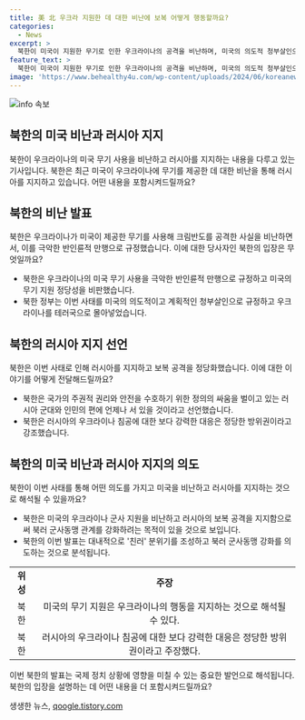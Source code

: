 ```yaml
---
title: 美 北 우크라 지원한 데 대한 비난에 보복 어떻게 행동할까요?
categories:
  - News
excerpt: >
  북한이 미국이 지원한 무기로 인한 우크라이나의 공격을 비난하며, 미국의 의도적 청부살인으로 규정하고 러시아의 보복을 지지하는 담화를 발표했다. 북한은 미국의 공격을 규탄하고 러시아의 보다 강력한 대응을 지지하며 정당방위권을 강조했다. 북한과 러시아의 군사동맹 강화를 위해 북한은 미국을 향한 비난과 러시아를 지지하는 담화를 연이어 발표하고 있다.
feature_text: >
  북한이 미국이 지원한 무기로 인한 우크라이나의 공격을 비난하며, 미국의 의도적 청부살인으로 규정하고 러시아의 보복을 지지하는 담화를 발표했다. 북한은 미국의 공격을 규탄하고 러시아의 보다 강력한 대응을 지지하며 정당방위권을 강조했다. 북한과 러시아의 군사동맹 강화를 위해 북한은 미국을 향한 비난과 러시아를 지지하는 담화를 연이어 발표하고 있다.
image: 'https://www.behealthy4u.com/wp-content/uploads/2024/06/koreanews.jpg'
---
```


<p><img src="https://www.behealthy4u.com/wp-content/uploads/2024/06/koreanews.jpg" alt="info 속보" /></p>

<h2 data-ke-size="size26">북한의 미국 비난과 러시아 지지</h2>

<p data-ke-size="size16">북한이 우크라이나의 미국 무기 사용을 비난하고 러시아를 지지하는 내용을 다루고 있는 기사입니다. 북한은 최근 미국이 우크라이나에 무기를 제공한 데 대한 비난을 통해 러시아를 지지하고 있습니다. 어떤 내용을 포함시켜드릴까요?</p>

<h2 data-ke-size="size26">북한의 비난 발표</h2>

<p data-ke-size="size16">북한은 우크라이나가 미국이 제공한 무기를 사용해 크림반도를 공격한 사실을 비난하면서, 이를 극악한 반인륜적 만행으로 규정했습니다. 이에 대한 당사자인 북한의 입장은 무엇일까요?</p>

<ul>
  <li>북한은 우크라이나의 미국 무기 사용을 극악한 반인륜적 만행으로 규정하고 미국의 무기 지원 정당성을 비판했습니다.</li>
  <li>북한 정부는 이번 사태를 미국의 의도적이고 계획적인 청부살인으로 규정하고 우크라이나를 테러국으로 몰아넣었습니다.</li>
</ul>

<h2 data-ke-size="size26">북한의 러시아 지지 선언</h2>

<p data-ke-size="size16">북한은 이번 사태로 인해 러시아를 지지하고 보복 공격을 정당화했습니다. 이에 대한 이야기를 어떻게 전달해드릴까요?</p>

<ul>
  <li>북한은 국가의 주권적 권리와 안전을 수호하기 위한 정의의 싸움을 벌이고 있는 러시아 군대와 인민의 편에 언제나 서 있을 것이라고 선언했습니다.</li>
  <li>북한은 러시아의 우크라이나 침공에 대한 보다 강력한 대응은 정당한 방위권이라고 강조했습니다.</li>
</ul>

<h2 data-ke-size="size26">북한의 미국 비난과 러시아 지지의 의도</h2>

<p data-ke-size="size16">북한이 이번 사태를 통해 어떤 의도를 가지고 미국을 비난하고 러시아를 지지하는 것으로 해석될 수 있을까요?</p>

<ul>
  <li>북한은 미국의 우크라이나 군사 지원을 비난하고 러시아의 보복 공격을 지지함으로써 북러 군사동맹 관계를 강화하려는 목적이 있을 것으로 보입니다.</li>
  <li>북한의 이번 발표는 대내적으로 '친러' 분위기를 조성하고 북러 군사동맹 강화를 의도하는 것으로 분석됩니다.</li>
</ul>

<table>
  <tr>
    <td style="text-align: center; height: 17px;"><b>위성</b></td>
    <td style="text-align: center; height: 17px;"><b>주장</b></td>
  </tr>
  <tr>
    <td style="text-align: center; height: 17px;">북한</td>
    <td style="text-align: center; height: 17px;">미국의 무기 지원은 우크라이나의 행동을 지지하는 것으로 해석될 수 있다.</td>
  </tr>
  <tr>
    <td style="text-align: center; height: 17px;">북한</td>
    <td style="text-align: center; height: 17px;">러시아의 우크라이나 침공에 대한 보다 강력한 대응은 정당한 방위권이라고 주장했다.</td>
  </tr>
</table>

<p data-ke-size="size16">이번 북한의 발표는 국제 정치 상황에 영향을 미칠 수 있는 중요한 발언으로 해석됩니다. 북한의 입장을 설명하는 데 어떤 내용을 더 포함시켜드릴까요?</p>
생생한 뉴스, <a href="https://qoogle.tistory.com" rel="dofollow">qoogle.tistory.com</a>



